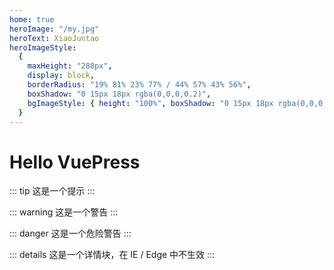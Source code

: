 ```yaml
---
home: true
heroImage: "/my.jpg"
heroText: XiaoJuntao
heroImageStyle:
  {
    maxHeight: "288px",
    display: block,
    borderRadius: "19% 81% 23% 77% / 44% 57% 43% 56%",
    boxShadow: "0 15px 18px rgba(0,0,0,0.2)",
    bgImageStyle: { height: "100%", boxShadow: "0 15px 18px rgba(0,0,0,0.2)" }
  }
---
```



# Hello VuePress

::: tip
这是一个提示
:::

::: warning
这是一个警告
:::

::: danger
这是一个危险警告
:::

::: details
这是一个详情块，在 IE / Edge 中不生效
:::
